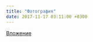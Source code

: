 ```yaml
---
title: "Фотография"
date: 2017-11-17 03:11:00 +0300
---
```



[Вложение](/assets/vk_photos/3/HbHZUNzb6Ao.jpg)
